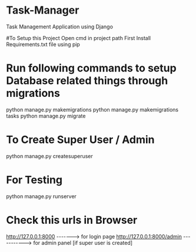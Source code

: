 # Task-Manager
Task Management Application using Django

#To Setup this Project
Open cmd in project path
First Install Requirements.txt file using pip
# Run following commands to setup Database related things through migrations
python manage.py makemigrations
python manage.py makemigrations tasks
python manage.py migrate
# To Create Super User / Admin
python manage.py createsuperuser
# For Testing
python manage.py runserver

# Check this urls in Browser
http://127.0.0.1:8000 -------> for login page
http://127.0.0.1:8000/admin -----------> for admin panel [if super user is created]

